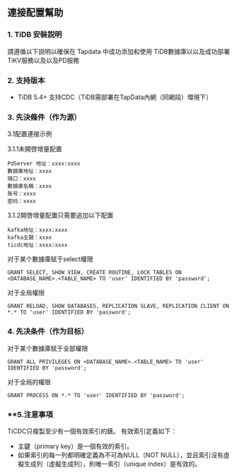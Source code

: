 ## **連接配置幫助**

### **1. TiDB 安裝説明**

請遵循以下説明以確保在 Tapdata 中成功添加和使用 TiDB數據庫以以及成功部署TiKV服務以及以及PD服務
### **2. 支持版本**

 - TiDB 5.4+ 支持CDC（TiDB需部署在TapData內網（同網段）環境下）

### **3. 先決條件（作为源）**

3.1配置連接示例

3.1.1未開啓增量配置
```
PdServer 地址：xxxx:xxxx
數據庫地址：xxxx
端口：xxxx
數據庫名稱：xxxx
账号：xxxx
密码：xxxx
```
3.1.2開啓增量配置只需要追加以下配置
```
kafka地址：xxxx:xxxx
kafka主題：xxxx
ticdc地址：xxxx:xxxx

```

对于某个數據庫赋于select權限
```
GRANT SELECT, SHOW VIEW, CREATE ROUTINE, LOCK TABLES ON <DATABASE_NAME>.<TABLE_NAME> TO 'user' IDENTIFIED BY 'password';
```
对于全局權限
```
GRANT RELOAD, SHOW DATABASES, REPLICATION SLAVE, REPLICATION CLIENT ON *.* TO 'user' IDENTIFIED BY 'password';
```
###  **4. 先决条件（作为目标）**
对于某个數據庫赋于全部權限
```
GRANT ALL PRIVILEGES ON <DATABASE_NAME>.<TABLE_NAME> TO 'user' IDENTIFIED BY 'password';
```
对于全局的權限
```
GRANT PROCESS ON *.* TO 'user' IDENTIFIED BY 'password';
```

### **5.注意事項

TiCDC只複製至少有一個有效索引的錶。 有效索引定義如下：

 - 主鍵（primary key）是一個有效的索引。
 - 如果索引的每一列都明確定義為不可為NULL（NOT NULL），並且索引沒有虛擬生成列（虛擬生成列），則唯一索引（unique index）是有效的。
